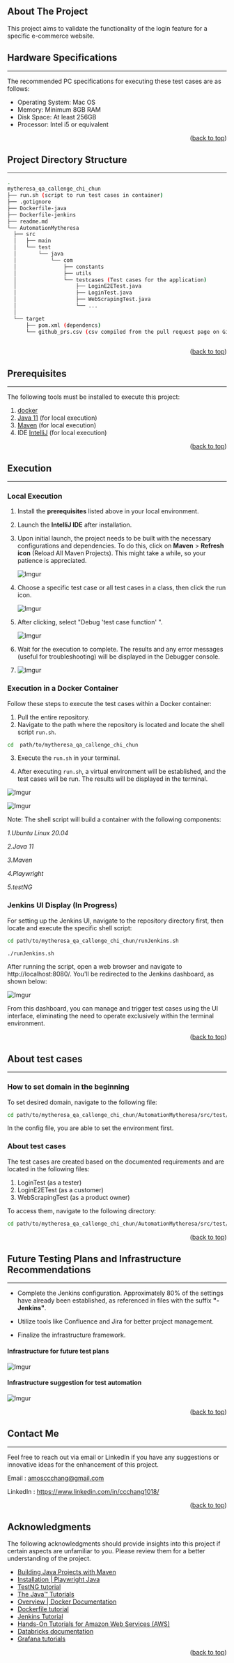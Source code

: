 ## About The Project

This project aims to validate the functionality of the login feature for a specific e-commerce website.

## Hardware Specifications

---

The recommended PC specifications for executing these test cases are as follows:

* Operating System: Mac OS
* Memory: Minimum 8GB RAM
* Disk Space: At least 256GB
* Processor: Intel i5 or equivalent

<p align="right">(<a href="#readme-top">back to top</a>)</p>

## Project Directory Structure

---

  ```sh
. 
mytheresa_qa_callenge_chi_chun
├── run.sh (script to run test cases in container)
├── .gotignore
├── Dockerfile-java
├── Dockerfile-jenkins
├── readme.md
└── AutomationMytheresa
    ├── src
    │   ├── main
    │   └── test
    │       └── java
    │           └── com
    │               ├── constants 
    │               ├── utils
    │               └── testcases (Test cases for the application)
    │                   ├── LoginE2ETest.java
    │                   ├── LoginTest.java
    │                   ├── WebScrapingTest.java
    │                   └── ...
    │
    └── target
        ├── pom.xml (dependencs)
        └── github_prs.csv (csv compiled from the pull request page on GitHub)
    
  ```


<p align="right">(<a href="#readme-top">back to top</a>)</p>

## Prerequisites

---

The following tools must be installed to execute this project:

1. [docker](https://docs.docker.com/engine/install/)
2. [Java 11](https://www.oracle.com/java/technologies/downloads/) (for local execution)
3. [Maven](https://maven.apache.org/guides/getting-started/maven-in-five-minutes.html) (for local execution)
3. IDE [IntelliJ](https://www.jetbrains.com/idea/download/) (for local execution)

<p align="right">(<a href="#readme-top">back to top</a>)</p>

## Execution

---

### Local Execution

1. Install the **prerequisites** listed above in your local environment.
2. Launch the **IntelliJ IDE** after installation. 
3. Upon initial launch, the project needs to be built with the necessary configurations and dependencies. To do this, click on **Maven** > **Refresh icon** (Reload All Maven Projects). This might take a while, so your patience is appreciated.
  
   ![Imgur](https://i.imgur.com/WETlznc.png)

4. Choose a specific test case or all test cases in a class, then click the run icon.

   ![Imgur](https://i.imgur.com/K057pnX.png)

5. After clicking, select "Debug 'test case function' ".

   ![Imgur](https://i.imgur.com/6QGSbmy.png)

6. Wait for the execution to complete. The results and any error messages (useful for troubleshooting) will be displayed in the Debugger console.
7. 
   ![Imgur](https://i.imgur.com/i80JOOT.png)



### Execution in a Docker Container

Follow these steps to execute the test cases within a Docker container:

1. Pull the entire repository.
2. Navigate to the path where the repository is located and locate the shell script `run.sh`.
```bash
cd  path/to/mytheresa_qa_callenge_chi_chun
```
3. Execute the `run.sh` in your terminal.

4. After executing `run.sh`, a virtual environment will be established, and the test cases will be run. The results will be displayed in the terminal.


 ![Imgur](https://i.imgur.com/f5BFmFs.png)

 ![Imgur](https://i.imgur.com/Cqr6IKH.png)

Note: The shell script will build a container with the following components:

*1.Ubuntu Linux 20.04*

*2.Java 11*

*3.Maven*

*4.Playwright*

*5.testNG*

### Jenkins UI Display (In Progress)

For setting up the Jenkins UI, navigate to the repository directory first, then locate and execute the specific shell script:

```sh
cd path/to/mytheresa_qa_callenge_chi_chun/runJenkins.sh

./runJenkins.sh
```

After running the script, open a web browser and navigate to http://localhost:8080/. You'll be redirected to the Jenkins dashboard, as shown below:

 ![Imgur](https://i.imgur.com/UlyUoBn.png)

From this dashboard, you can manage and trigger test cases using the UI interface, eliminating the need to operate exclusively within the terminal environment.
<p align="right">(<a href="#readme-top">back to top</a>)</p>

## About test cases

---

### How to set domain in the beginning

To set desired domain, navigate to the following file:

```sh
cd path/to/mytheresa_qa_callenge_chi_chun/AutomationMytheresa/src/test/resources/config.properties
```
In the config file, you are able to set the environment first.

### About test cases


The test cases are created based on the documented requirements and are located in the following files:

1. LoginTest (as a tester)
2. LoginE2ETest (as a customer)
3. WebScrapingTest (as a product owner)

To access them, navigate to the following directory:

```sh
cd path/to/mytheresa_qa_callenge_chi_chun/AutomationMytheresa/src/test/java/com/testcases
```

<p align="right">(<a href="#readme-top">back to top</a>)</p>

## Future Testing Plans and Infrastructure Recommendations

---

* Complete the Jenkins configuration. Approximately 80% of the settings have already been established, as referenced in files with the suffix **"-Jenkins"**.

* Utilize tools like Confluence and Jira for better project management.
* Finalize the infrastructure framework.

#### Infrastructure for future test plans

![Imgur](https://i.imgur.com/S7oXs7i.png)

#### Infrastructure suggestion for test automation

![Imgur](https://i.imgur.com/ZMuYPVX.png)



<p align="right">(<a href="#readme-top">back to top</a>)</p>

## Contact Me

---


Feel free to reach out via email or LinkedIn if you have any suggestions or innovative ideas for the enhancement of this project.

Email : amosccchang@gmail.com

LinkedIn : https://www.linkedin.com/in/ccchang1018/

<p align="right">(<a href="#readme-top">back to top</a>)</p>

## Acknowledgments

The following acknowledgments should provide insights into this project if certain aspects are unfamiliar to you. Please review them for a better understanding of the project.
* [Building Java Projects with Maven](https://spring.io/guides/gs/maven/)
* [Installation | Playwright Java](https://playwright.dev/java/docs/intro)
* [TestNG tutorial](https://testng.org/doc/)
* [The Java™ Tutorials](https://docs.oracle.com/javase/tutorial/)
* [Overview | Docker Documentation](https://docs.docker.com/get-started/)
* [Dockerfile tutorial](https://www.tutorialspoint.com/docker/docker_file.htm)
* [Jenkins Tutorial](https://www.jenkins.io/doc/tutorials/)
* [Hands-On Tutorials for Amazon Web Services (AWS)](https://aws.amazon.com/getting-started/hands-on/)
* [Databricks documentation](https://docs.databricks.com/?_gl=1*1kanlbo*_gcl_au*ODU2MTA0NzA4LjE2OTAxNjg0NTc.*rs_ga*OTMzNjJmZjUtOTg1My00ODI2LTgzNTYtYjc2NDc2YmRlM2Vi*rs_ga_PQSEQ3RZQC*MTY5MDE2ODQ1NjIwNi4xLjAuMTY5MDE2ODQ1OS42MC4wLjA.&_ga=2.229993884.180442662.1690168457-1076022423.1690168457)
* [Grafana tutorials](https://grafana.com/tutorials/)

<p align="right">(<a href="#readme-top">back to top</a>)</p>
